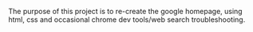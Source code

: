 The purpose of this project is to re-create the google homepage, using html, css and occasional chrome dev tools/web search troubleshooting.